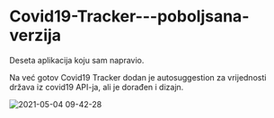 # Covid19-Tracker---poboljsana-verzija

Deseta aplikacija koju sam napravio.

Na već gotov Covid19 Tracker dodan je autosuggestion za vrijednosti država iz covid19 API-ja, ali je dorađen i dizajn.

![2021-05-04 09-42-28](https://user-images.githubusercontent.com/80545806/116974240-1cb01e80-acbe-11eb-93df-9772687f8bb0.gif)
